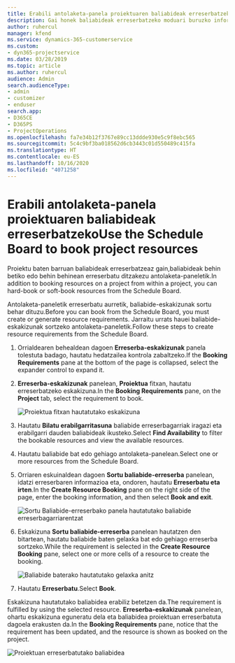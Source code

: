 ```yaml
---
title: Erabili antolaketa-panela proiektuaren baliabideak erreserbatzeko
description: Gai honek baliabideak erreserbatzeko moduari buruzko informazioa eskaintzen du.
author: ruhercul
manager: kfend
ms.service: dynamics-365-customerservice
ms.custom:
- dyn365-projectservice
ms.date: 03/28/2019
ms.topic: article
ms.author: ruhercul
audience: Admin
search.audienceType:
- admin
- customizer
- enduser
search.app:
- D365CE
- D365PS
- ProjectOperations
ms.openlocfilehash: fa7e34b12f3767e89cc13ddde930e5c9f8ebc565
ms.sourcegitcommit: 5c4c9bf3ba018562d6cb3443c01d550489c415fa
ms.translationtype: HT
ms.contentlocale: eu-ES
ms.lasthandoff: 10/16/2020
ms.locfileid: "4071258"
---
```

# <a name="use-the-schedule-board-to-book-project-resources"></a><span data-ttu-id="1016a-103">Erabili antolaketa-panela proiektuaren baliabideak erreserbatzeko</span><span class="sxs-lookup"><span data-stu-id="1016a-103">Use the Schedule Board to book project resources</span></span>

<span data-ttu-id="1016a-104">Proiektu baten barruan baliabideak erreserbatzeaz gain,baliabideak behin betiko edo behin behinean erreserbatu ditzakezu antolaketa-paneletik.</span><span class="sxs-lookup"><span data-stu-id="1016a-104">In addition to booking resources on a project from within a project, you can hard-book or soft-book resources from the Schedule Board.</span></span>

<span data-ttu-id="1016a-105">Antolaketa-paneletik erreserbatu aurretik, baliabide-eskakizunak sortu behar dituzu.</span><span class="sxs-lookup"><span data-stu-id="1016a-105">Before you can book from the Schedule Board, you must create or generate resource requirements.</span></span> <span data-ttu-id="1016a-106">Jarraitu urrats hauei baliabide-eskakizunak sortzeko antolaketa-paneletik.</span><span class="sxs-lookup"><span data-stu-id="1016a-106">Follow these steps to create resource requirements from the Schedule Board.</span></span>

1. <span data-ttu-id="1016a-107">Orrialdearen behealdean dagoen **Erreserba-eskakizunak** panela tolestuta badago, hautatu hedatzailea kontrola zabaltzeko.</span><span class="sxs-lookup"><span data-stu-id="1016a-107">If the **Booking Requirements** pane at the bottom of the page is collapsed, select the expander control to expand it.</span></span>
2. <span data-ttu-id="1016a-108">**Erreserba-eskakizunak** panelean, **Proiektua** fitxan, hautatu erreserbatzeko eskakizuna.</span><span class="sxs-lookup"><span data-stu-id="1016a-108">In the **Booking Requirements** pane, on the **Project** tab, select the requirement to book.</span></span>

    ![Proiektua fitxan hautatutako eskakizuna](media/Resource-Management-image73.png)

3. <span data-ttu-id="1016a-110">Hautatu **Bilatu erabilgarritasuna** baliabide erreserbagarriak iragazi eta erabilgarri dauden baliabideak ikusteko.</span><span class="sxs-lookup"><span data-stu-id="1016a-110">Select **Find Availability** to filter the bookable resources and view the available resources.</span></span> 
4. <span data-ttu-id="1016a-111">Hautatu baliabide bat edo gehiago antolaketa-panelean.</span><span class="sxs-lookup"><span data-stu-id="1016a-111">Select one or more resources from the Schedule Board.</span></span> 
5. <span data-ttu-id="1016a-112">Orriaren eskuinaldean dagoen **Sortu baliabide-erreserba** panelean, idatzi erreserbaren informazioa eta, ondoren, hautatu **Erreserbatu eta irten**.</span><span class="sxs-lookup"><span data-stu-id="1016a-112">In the **Create Resource Booking** pane on the right side of the page, enter the booking information, and then select **Book and exit**.</span></span>

    ![Sortu Baliabide-erreserbako panela hautatutako baliabide erreserbagarriarentzat](media/Resource-Management-image74.png)

6. <span data-ttu-id="1016a-114">Eskakizuna **Sortu baliabide-erreserba** panelean hautatzen den bitartean, hautatu baliabide baten gelaxka bat edo gehiago erreserba sortzeko.</span><span class="sxs-lookup"><span data-stu-id="1016a-114">While the requirement is selected in the **Create Resource Booking** pane, select one or more cells of a resource to create the booking.</span></span>

    ![Baliabide baterako hautatutako gelaxka anitz](media/Resource-Management-image75.png)

7. <span data-ttu-id="1016a-116">Hautatu **Erreserbatu**.</span><span class="sxs-lookup"><span data-stu-id="1016a-116">Select **Book**.</span></span>

<span data-ttu-id="1016a-117">Eskakizuna hautatutako baliabidea erabiliz betetzen da.</span><span class="sxs-lookup"><span data-stu-id="1016a-117">The requirement is fulfilled by using the selected resource.</span></span> <span data-ttu-id="1016a-118">**Erreserba-eskakizunak** panelean, ohartu eskakizuna eguneratu dela eta baliabidea proiektuan erreserbatuta dagoela erakusten da.</span><span class="sxs-lookup"><span data-stu-id="1016a-118">In the **Booking Requirements** pane, notice that the requirement has been updated, and the resource is shown as booked on the project.</span></span>

![Proiektuan erreserbatutako baliabidea](media/Resource-Management-image76.png)
